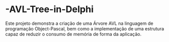 # -AVL-Tree-in-Delphi
Este projeto demonstra a criação de uma Árvore AVL na linguagem de programação Object-Pascal, bem como a implementação de uma estrutura capaz de reduzir o consumo de memória de forma da aplicação.

